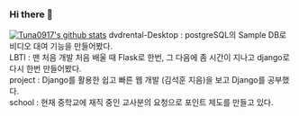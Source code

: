 ### Hi there 👋

[![Tuna0917's github stats](https://github-readme-stats.vercel.app/api?username=Tuna0917)](https://github.com/anuraghazra/github-readme-stats)
dvdrental-Desktop : postgreSQL의 Sample DB로 비디오 대여 기능을 만들어봤다. <br> 
LBTI : 맨 처음 개발 처음 배울 때 Flask로 한번, 그 다음에 좀 시간이 지나고 django로 다시 한번 만들어봤다. <br>
project : Django를 활용한 쉽고 빠른 웹 개발 (김석훈 지음)을 보고 Django를 공부했다. <br>
school : 현재 중학교에 재직 중인 교사분의 요청으로 포인트 제도를 만들고 있다. <br>

<!--
**Tuna0917/Tuna0917** is a ✨ _special_ ✨ repository because its `README.md` (this file) appears on your GitHub profile.

Here are some ideas to get you started:

- 🔭 I’m currently working on ...
- 🌱 I’m currently learning ...
- 👯 I’m looking to collaborate on ...
- 🤔 I’m looking for help with ...
- 💬 Ask me about ...
- 📫 How to reach me: ...
- 😄 Pronouns: ...
- ⚡ Fun fact: ...
-->
